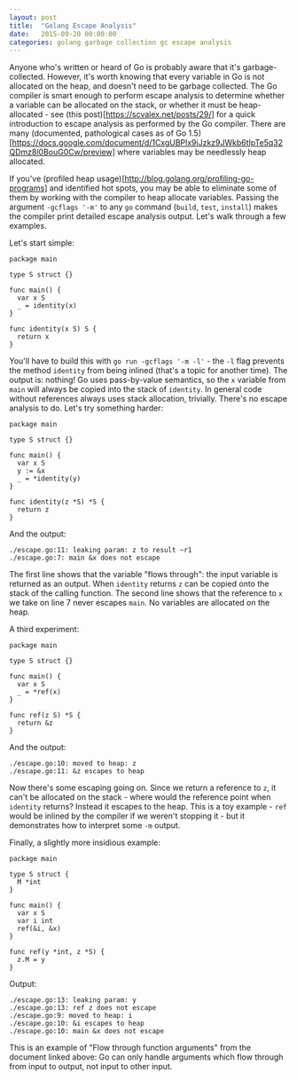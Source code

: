 ```yaml
---
layout: post
title:  "Golang Escape Analysis"
date:   2015-09-20 00:00:00
categories: golang garbage collection gc escape analysis
---
```


Anyone who's written or heard of Go is probably aware that it's garbage-collected. However, it's worth knowing that every variable in Go is not allocated on the heap, and doesn't need to be garbage collected. The Go compiler is smart enough to perform escape analysis to determine whether a variable can be allocated on the stack, or whether it must be heap-allocated - see (this post)[https://scvalex.net/posts/29/] for a quick introduction to escape analysis as performed by the Go compiler. There are many (documented, pathological cases as of Go 1.5)[https://docs.google.com/document/d/1CxgUBPlx9iJzkz9JWkb6tIpTe5q32QDmz8l0BouG0Cw/preview] where variables may be needlessly heap allocated.

If you've (profiled heap usage)[http://blog.golang.org/profiling-go-programs] and identified hot spots, you may be able to eliminate some of them by working with the compiler to heap allocate variables. Passing the argument `-gcflags '-m'` to any `go` command (`build`, `test`, `install`) makes the compiler print detailed escape analysis output. Let's walk through a few examples.

Let's start simple:
```
package main

type S struct {}

func main() {
  var x S
  _ = identity(x)
}

func identity(x S) S {
  return x
}
```

You'll have to build this with `go run -gcflags '-m -l'` - the `-l` flag prevents the method `identity` from being inlined (that's a topic for another time). The output is: nothing! Go uses pass-by-value semantics, so the `x` variable from `main` will always be copied into the stack of `identity`. In general code without references always uses stack allocation, trivially. There's no escape analysis to do. Let's try something harder:

```
package main

type S struct {}

func main() {
  var x S
  y := &x
  _ = *identity(y)
}

func identity(z *S) *S {
  return z
}
```

And the output:

```
./escape.go:11: leaking param: z to result ~r1
./escape.go:7: main &x does not escape
```

The first line shows that the variable "flows through": the input variable is returned as an output.  When `identity` returns `z` can be copied onto the stack of the calling function. The second line shows that the reference to `x` we take on line 7 never escapes `main`. No variables are allocated on the heap. 

A third experiment:

```
package main

type S struct {}

func main() {
  var x S
  _ = *ref(x)
}

func ref(z S) *S {
  return &z
}
```

And the output:

```
./escape.go:10: moved to heap: z
./escape.go:11: &z escapes to heap
```

Now there's some escaping going on. Since we return a reference to `z`, it can't be allocated on the stack - where would the reference point when `identity` returns? Instead it escapes to the heap. This is a toy example - `ref` would be inlined by the compiler if we weren't stopping it - but it demonstrates how to interpret some `-m` output.

Finally, a slightly more insidious example: 

```
package main

type S struct {
  M *int
}

func main() {
  var x S
  var i int
  ref(&i, &x)
}

func ref(y *int, z *S) {
  z.M = y
}
```

Output:

```
./escape.go:13: leaking param: y
./escape.go:13: ref z does not escape
./escape.go:9: moved to heap: i
./escape.go:10: &i escapes to heap
./escape.go:10: main &x does not escape
```

This is an example of "Flow through function arguments" from the document linked above: Go can only handle arguments which flow through from input to output, not input to other input.  
